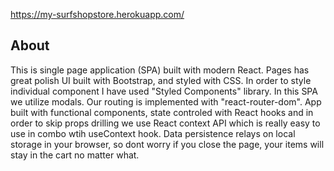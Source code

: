 https://my-surfshopstore.herokuapp.com/
## About
This is single page application (SPA) built with modern React.
Pages has great polish UI built with Bootstrap, and styled with CSS.
In order to style individual component I have used "Styled Components" library.
In this SPA we utilize modals. Our routing is implemented with "react-router-dom".
App built with functional components, state controled with React hooks and in order to skip props drilling we use React context API which is really easy to use in combo wtih useContext hook.
Data persistence relays on local storage in your browser, so dont worry if you close the page, your items will stay in the cart no matter what.
